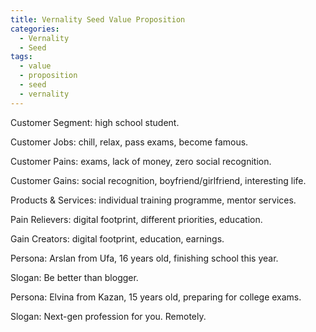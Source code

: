 ```yaml
---
title: Vernality Seed Value Proposition
categories: 
  - Vernality
  - Seed
tags:
  - value
  - proposition
  - seed
  - vernality
---
```


Customer Segment: high school student. 

Customer Jobs: chill, relax, pass exams, become famous. 

Customer Pains: exams, lack of money, zero social recognition. 

Customer Gains: social recognition, boyfriend/girlfriend, interesting life.  


Products & Services: individual training programme, mentor services.  

Pain Relievers: digital footprint, different priorities, education.  

Gain Creators: digital footprint, education, earnings.


Persona: Arslan from Ufa, 16 years old, finishing school this year.

Slogan: Be better than blogger. 


Persona: Elvina from Kazan, 15 years old, preparing for college exams.
   
Slogan: Next-gen profession for you. Remotely. 